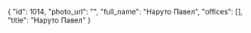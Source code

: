{
    "id": 1014,
    "photo_url": "",
    "full_name": "Наруто Павел",
    "offices": [],
    "title": "Наруто Павел"
}